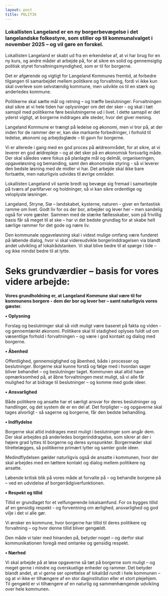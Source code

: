 ```yaml
---
layout: post
title: POLITIK
---
```

### **Lokallisten Langeland er en ny borgerbevægelse i det langelandske folkestyre, som stiller op til kommunalvalget i november 2025 – og vil gøre en forskel.**

Lokallisten Langeland er skabt ud fra en erkendelse af, at vi har brug for en ny kurs, og andre måder at arbejde på, for at sikre en solid og gennemsigtig politisk styret forvaltningsmyndighed, som er til for borgerne.

Det er afgørende og vigtigt for Langeland Kommunes fremtid, at forbedre tilgangen til samarbejdet mellem politikere og forvaltning, fordi vi ikke kun skal overleve som selvstændig kommune, men udvikle os til en stærk og anderledes kommune.

Politikerne skal sætte mål og retning – og træffe beslutninger. Forvaltningen skal sikre at vi hele tiden har oplysninger om det der sker - og skal i tæt samspil med politikerne føre beslutningerne ud i livet. I dette samspil er det yderst vigtigt, at borgerne inddrages alle steder, hvor det giver mening.

Langeland Kommune er trængt på ledelse og økonomi, men vi tror på, at der inden for de rammer der er, kan ske markante forbedringer, i forhold til ledelse, økonomi og arbejdsglæde – til gavn for borgerne.

Vi er allerede i gang med en god proces på ældreområdet, for at sikre, at vi leverer en god ældrepleje – og at det sker på en økonomisk forsvarlig måde. Der skal således være fokus på planlagte mål og delmål, organiseringen, opgaveløsning og bemanding, samt den økonomiske styring - så vi leverer den bedste løsning med de midler vi har. Det arbejde skal ikke bare fortsætte, men naturligvis udvides til øvrige områder.

Lokallisten Langeland vil samle bredt og bevæge sig fremad i samarbejde på tværs af partifarver og holdninger, så vi kan sikre ordentlige og veloplyste løsninger.

Langeland, Strynø, Siø – landskabet, kysterne, naturen - giver en fantastisk ramme om livet. Godt liv for os der bor, arbejder og lever her – men sandelig også for vore gæster. Sammen med de stærke fællesskaber, som på frivillig basis får så meget til at ske – har vi det bedste grundlag for at skabe helt særlige rammer for det gode og nære liv.

Den kommunale opgaveløsning skal i videst mulige omfang være funderet på løbende dialog, hvor vi skal videreudvikle borgerinddragelsen via blandt andet udvikling af lokalrådstanken. Vi skal blive bedre til at spørge i tide – og ikke mindst bedre til at lytte.

# **Seks grundværdier – basis for vores videre arbejde:**

**Vores grundholdning er, at Langeland Kommune skal være til for kommunens borgere - dem der bor og lever her – samt naturligvis vores gæster.**

**• Oplysning**

Forslag og beslutninger skal så vidt muligt være baseret på fakta og viden - og gennemtænkt økonomi. Politikere skal til stadighed oplyses fuldt ud om væsentlige forhold i forvaltningen – og være i god kontakt og dialog med borgerne.

**• Åbenhed**

Offentlighed, gennemsigtighed og åbenhed, både i processer og beslutninger. Borgerne skal kunne forstå og følge med i hvordan sager bliver behandlet – og beslutninger taget. Kommunen skal altid have opmærksomhed på, at åbne forvaltningen mest muligt, så vi alle får mulighed for at bidrage til beslutninger – og komme med gode ideer.

**• Ansvarlighed**

Både politikere og ansatte har et særligt ansvar for deres beslutninger og handlinger, og det system de er en del af. Det forpligter – og opgaverne skal tages alvorligt - så sagerne og borgerne, får den bedste behandling.

**• Indflydelse**

Borgerne skal altid inddrages mest muligt i beslutninger som angår dem. Der skal arbejdes på anderledes borgerinddragelse, som sikrer at der i højere grad lyttes til borgerne og deres synspunkter. Borgermøder skal tilrettelægges, så politikerne primært lytter og samler gode ideer.

Medindflydelsen gælder naturligvis også de ansatte i kommunen, hvor der skal arbejdes med en tættere kontakt og dialog mellem politikere og ansatte.

Løbende kritisk blik på vores måde at forvalte på – og behandle borgene på – ved en udvidelse af borgerrådgiverfunktionen.

**• Respekt og tillid**

Tillid er grundlaget for et velfungerende lokalsamfund. For os bygges tillid af en gensidig respekt - og forventning om ærlighed, ansvarlighed og god vilje i det vi alle gør.

Vi ønsker en kommune, hvor borgerne har tillid til deres politikere og forvaltning – og hvor denne tillid bliver gengældt.

Den måde vi taler med hinanden på, betyder noget – og derfor skal kommunikationen foregå med omtanke og gensidig respekt.

**• Nærhed**

Vi skal arbejde på at løse opgaverne så tæt på borgerne som muligt – og meget gerne i mindre og overskuelige enheder og rammer. Det betyder blandt andet, at vi gerne ser oprettelse af lokalråd rundt i hele kommunen – og at vi ikke er tilhængere af en stor daginstitution eller et stort plejehjem. Til gengæld er vi tilhængere af en naturlig og sammenhængende udvikling over hele kommunen.